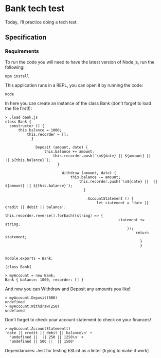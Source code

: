 # Bank tech test

Today, I'll practice doing a tech test.


## Specification

### Requirements

To run the code you will need to have the latest version of Node.js, run the following:
```
npm install
```
This application runs in a REPL, you can open it by running the code:
```
node
```
In here you can create an instance of the class Bank (don't forget to load the file first!):

```
> .load bank.js
class Bank {
  constructor () {
      this.balance = 1000;
          this.recorder = [];
            }
            
              Deposit (amount, date) {
                  this.balance += amount;
                      this.recorder.push(`\n${date} || ${amount} ||  || ${this.balance}`);
                        }
                        
                          Withdraw (amount, date) {
                              this.balance -= amount;
                                  this.recorder.push(`\n${date} ||  || ${amount} || ${this.balance}`);
                                    }
                                    
                                      AccountStatement () {
                                          let statement = 'date || credit || debit || balance';
                                              this.recorder.reverse().forEach((string) => {
                                                    statement += string;
                                                        });
                                                            return statement;
                                                              }
                                                              }
                                                              
                                                              module.exports = Bank;
                                                              
[class Bank]
```
```
> myAccount = new Bank;
Bank { balance: 1000, recorder: [] }
```

And now you can Withdraw and Deposit any amounts you like!

```
> myAccount.Deposit(500)
undefined
> myAccount.Withdraw(250)
undefined
```
Don't forget to check your account statement to check on your finances!
```
> myAccount.AccountStatement()
'date || credit || debit || balance\n' +
  'undefined ||  || 250 || 1250\n' +
  'undefined || 500 ||  || 1500'
```


Dependancies:
Jest for testing
ESLint as a linter (trying to make it work)
